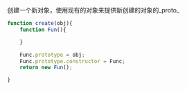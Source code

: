 创建一个新对象，使用现有的对象来提供新创建的对象的_proto_
```js
function create(obj){
    function Fun(){

    }

    Func.prototype = obj;
    Func.prototype.constructor = Func;
    return new Fun();

}
```

